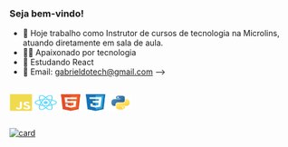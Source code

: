 ### Seja bem-vindo!

- 🔭 Hoje trabalho como Instrutor de cursos de tecnologia na Microlins, atuando diretamente em sala de aula.
- 👨‍💻 Apaixonado por tecnologia
- 🌱 Estudando React
- 📩 Email: gabrieldotech@gmail.com
-->
</p>
  <div style="display: inline_block"><br>
  <img align="center" alt="Rafa-Js" height="30" width="40" src="https://raw.githubusercontent.com/devicons/devicon/master/icons/javascript/javascript-plain.svg">
  <img align="center" alt="Rafa-React" height="30" width="40" src="https://raw.githubusercontent.com/devicons/devicon/master/icons/react/react-original.svg">
  <img align="center" alt="Rafa-HTML" height="30" width="40" src="https://raw.githubusercontent.com/devicons/devicon/master/icons/html5/html5-original.svg">
  <img align="center" alt="Rafa-CSS" height="30" width="40" src="https://raw.githubusercontent.com/devicons/devicon/master/icons/css3/css3-original.svg">
  <img align="center" alt="Rafa-Python" height="30" width="40" src="https://raw.githubusercontent.com/devicons/devicon/master/icons/python/python-original.svg">
</div>

##

[![card](https://github-readme-stats.vercel.app/api?username=gabrieldotech&theme=default)](https://github.com/anuraghazra/github-readme-stats)
